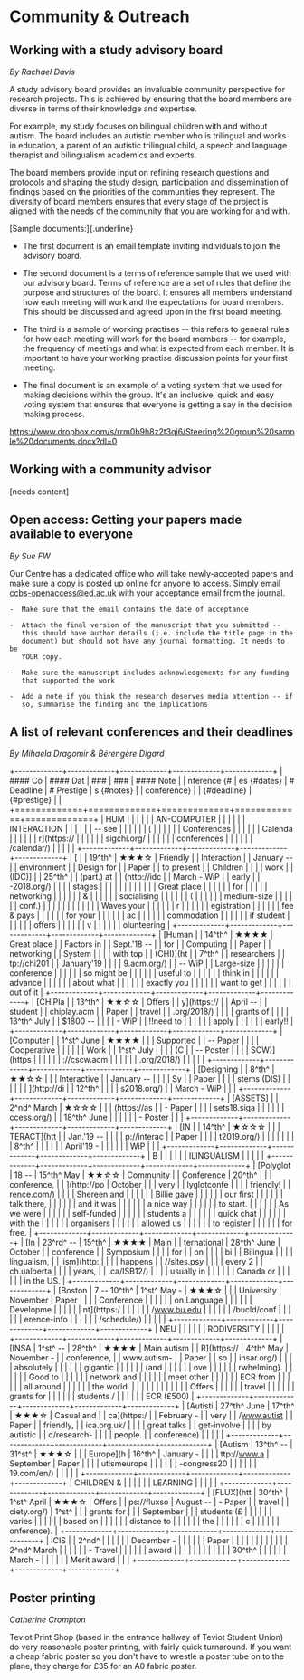 Community & Outreach
====================

Working with a study advisory board
-----------------------------------

*By Rachael Davis*

A study advisory board provides an invaluable community perspective for
research projects. This is achieved by ensuring that the board
members are diverse in terms of their knowledge and expertise.

For example, my study focuses on bilingual children with and without
autism. The board includes an autistic member who is trilingual and
works in education, a parent of an autistic trilingual child, a speech
and language therapist and bilingualism academics and experts.

The board members provide input on refining research questions and
protocols and shaping the study design, participation and dissemination
of findings based on the priorities of the communities they represent.
The diversity of board members ensures that every stage of the project
is aligned with the needs of the community that you are working for and
with.

[Sample documents:]{.underline}

- The first document is an email template inviting individuals to join
the advisory board.

- The second document is a terms of reference sample that we used with
our advisory board. Terms of reference are a set of rules that define
the purpose and structures of the board. It ensures all members
understand how each meeting will work and the expectations for board
members. This should be discussed and agreed upon in the first board
meeting.

- The third is a sample of working practises -- this refers to general
rules for how each meeting will work for the board members -- for
example, the frequency of meetings and what is expected from each
member. It is important to have your working practise discussion points
for your first meeting.

- The final document is an example of a voting system that we used for
making decisions within the group. It's an inclusive, quick and easy
voting system that ensures that everyone is getting a say in the
decision making process.

<https://www.dropbox.com/s/rrm0b9h8z2t3qi6/Steering%20group%20sample%20documents.docx?dl=0>

Working with a community advisor
--------------------------------

\[needs content\]

Open access: Getting your papers made available to everyone
-----------------------------------------------------------

*By Sue FW*

Our Centre has a dedicated office who will take newly-accepted papers
and make sure a copy is posted up online for anyone to access. Simply
email <ccbs-openaccess@ed.ac.uk> with your acceptance email from the
journal.

    -  Make sure that the email contains the date of acceptance

    -  Attach the final version of the manuscript that you submitted --
       this should have author details (i.e. include the title page in the
       document) but should not have any journal formatting. It needs to be
       YOUR copy.

    -  Make sure the manuscript includes acknowledgements for any funding
       that supported the work

    -  Add a note if you think the research deserves media attention -- if
       so, summarise the finding and the implications

A list of relevant conferences and their deadlines
--------------------------------------------------

*By Mihaela Dragomir & Bérengère Digard*

+-------------+-------------+-------------+-------------+-------------+
| #### Co     | #### Dat    | ###         | ###         | #### Note   |
| nference {# | es {#dates} | # Deadline  | # Prestige  | s  {#notes} |
| conference} |             | {#deadline} | {#prestige} |             |
+=============+=============+=============+=============+=============+
| HUM         |             |             |             |             |
| AN-COMPUTER |             |             |             |             |
| INTERACTION |             |             |             |             |
| -- see      |             |             |             |             |
| [           |             |             |             |             |
| Conferences |             |             |             |             |
| Calenda     |             |             |             |             |
| r](https:// |             |             |             |             |
| sigchi.org/ |             |             |             |             |
| conferences |             |             |             |             |
| /calendar/) |             |             |             |             |
+-------------+-------------+-------------+-------------+-------------+
| [           |             | 19^th^      | ★★★☆        | Friendly    |
| Interaction |             | January --  |             | environment |
| Design for  |             | Paper       |             | to present  |
| Children    |             |             |             | work        |
| (IDC)]      |             | 25^th^      |             | (part.) at  |
| (http://idc |             | March - WiP |             | early       |
| -2018.org/) |             |             |             | stages      |
|             |             |             |             |             |
|             |             |             |             | Great place |
|             |             |             |             | for         |
|             |             |             |             | networking  |
|             |             |             |             | &           |
|             |             |             |             | socialising |
|             |             |             |             | (           |
|             |             |             |             | medium-size |
|             |             |             |             | conf.)      |
|             |             |             |             |             |
|             |             |             |             | Waves your  |
|             |             |             |             | r           |
|             |             |             |             | egistration |
|             |             |             |             | fee & pays  |
|             |             |             |             | for your    |
|             |             |             |             | ac          |
|             |             |             |             | commodation |
|             |             |             |             | if student  |
|             |             |             |             | offers      |
|             |             |             |             | v           |
|             |             |             |             | olunteering |
+-------------+-------------+-------------+-------------+-------------+
| [Human      |             | 14^th^      | ★★★★        | Great place |
| Factors in  |             | Sept.'18 -- |             | for         |
| Computing   |             | Paper       |             | networking  |
| System      |             |             |             | with top    |
| (CHI)](ht   |             | 7^th^       |             | researchers |
| tp://chi201 |             | January'19  |             |             |
| 9.acm.org/) |             | -- WiP      |             | Large-size  |
|             |             |             |             | conference  |
|             |             |             |             | so might be |
|             |             |             |             | useful to   |
|             |             |             |             | think in    |
|             |             |             |             | advance     |
|             |             |             |             | about what  |
|             |             |             |             | exactly you |
|             |             |             |             | want to get |
|             |             |             |             | out of it   |
+-------------+-------------+-------------+-------------+-------------+
| [CHIPla     |             | 13^th^      | ★★☆☆        | Offers      |
| y](https:// |             | April --    |             | student     |
| chiplay.acm |             | Paper       |             | travel      |
| .org/2018/) |             |             |             | grants of   |
|             |             | 13^th^ July |             | \$1800 --   |
|             |             | - WiP       |             | !!need to   |
|             |             |             |             | apply       |
|             |             |             |             | early!!     |
+-------------+-------------+-------------+-------------+-------------+
| [Computer   |             | 1^st^ June  | ★★★★        |             |
| Supported   |             | -- Paper    |             |             |
| Cooperative |             |             |             |             |
| Work        |             | 1^st^ July  |             |             |
| (C          |             | -- Poster   |             |             |
| SCW)](https |             |             |             |             |
| ://cscw.acm |             |             |             |             |
| .org/2018/) |             |             |             |             |
+-------------+-------------+-------------+-------------+-------------+
| [Designing  |             | 8^th^       | ★★☆☆        |             |
| Interactive |             | January --  |             |             |
| Sy          |             | Paper       |             |             |
| stems (DIS) |             |             |             |             |
| ](http://di |             | 12^th^      |             |             |
| s2018.org/) |             | March - WiP |             |             |
+-------------+-------------+-------------+-------------+-------------+
| [ASSETS]    |             | 2^nd^ March | ★☆☆☆        |             |
| (https://as |             | - Paper     |             |             |
| sets18.siga |             |             |             |             |
| ccess.org/) |             | 18^th^ June |             |             |
|             |             | - Poster    |             |             |
+-------------+-------------+-------------+-------------+-------------+
| [IN         |             | 14^th^      | ★☆☆☆        |             |
| TERACT](htt |             | Jan.'19 --  |             |             |
| p://interac |             | Paper       |             |             |
| t2019.org/) |             |             |             |             |
|             |             | 8^th^       |             |             |
|             |             | April'19 -  |             |             |
|             |             | WiP         |             |             |
+-------------+-------------+-------------+-------------+-------------+
| B           |             |             |             |             |
| ILINGUALISM |             |             |             |             |
+-------------+-------------+-------------+-------------+-------------+
| [Polyglot   | 18 --       | 15^th^ May  | ★★☆☆        | Community   |
| Conference  | 20^th^      |             |             | conference, |
| ](http://po | October     |             |             | very        |
| lyglotconfe |             |             |             | friendly!   |
| rence.com/) |             |             |             | Shereen and |
|             |             |             |             | Billie gave |
|             |             |             |             | our first   |
|             |             |             |             | talk there, |
|             |             |             |             | and it was  |
|             |             |             |             | a nice way  |
|             |             |             |             | to start.   |
|             |             |             |             | As we were  |
|             |             |             |             | self-funded |
|             |             |             |             | students a  |
|             |             |             |             | quick chat  |
|             |             |             |             | with the    |
|             |             |             |             | organisers  |
|             |             |             |             | allowed us  |
|             |             |             |             | to register |
|             |             |             |             | for free.   |
+-------------+-------------+-------------+-------------+-------------+
| [In         | 23^rd^ --   | 15^th^      | ★★★★        | Main        |
| ternational | 28^th^ June | October     |             | conference  |
| Symposium   |             |             |             | for         |
| on          |             |             |             | bi          |
| Bilingua    |             |             |             | lingualism, |
| lism](http: |             |             |             | happens     |
| //sites.psy |             |             |             | every 2     |
| ch.ualberta |             |             |             | years,      |
| .ca/ISB12/) |             |             |             | usually in  |
|             |             |             |             | Canada or   |
|             |             |             |             | in the US.  |
+-------------+-------------+-------------+-------------+-------------+
| [Boston     | 7 -- 10^th^ | 1^st^ May - | ★★★☆        |             |
| University  | November    | Paper       |             |             |
| Conference  |             |             |             |             |
| on Language |             |             |             |             |
| Developme   |             |             |             |             |
| nt](https:/ |             |             |             |             |
| /www.bu.edu |             |             |             |             |
| /bucld/conf |             |             |             |             |
| erence-info |             |             |             |             |
| /schedule/) |             |             |             |             |
+-------------+-------------+-------------+-------------+-------------+
| NEU         |             |             |             |             |
| RODIVERSITY |             |             |             |             |
+-------------+-------------+-------------+-------------+-------------+
| [INSA       | 1^st^ --    | 28^th^      | ★★★★        | Main autism |
| R](https:// | 4^th^ May   | November -  |             | conference, |
| www.autism- |             | Paper       |             | so          |
| insar.org/) |             |             |             | absolutely  |
|             |             |             |             | gigantic    |
|             |             |             |             | (and        |
|             |             |             |             | ove         |
|             |             |             |             | rwhelming). |
|             |             |             |             | Good to     |
|             |             |             |             | network and |
|             |             |             |             | meet other  |
|             |             |             |             | ECR from    |
|             |             |             |             | all around  |
|             |             |             |             | the world.  |
|             |             |             |             |             |
|             |             |             |             | Offers      |
|             |             |             |             | travel      |
|             |             |             |             | grants for  |
|             |             |             |             | students /  |
|             |             |             |             | ECR (£500)  |
+-------------+-------------+-------------+-------------+-------------+
| [Autisti    | 27^th^ June | 17^th^      | ★★★☆        | Casual and  |
| ca](https:/ |             | February -  |             | very        |
| /www.autist |             | Paper       |             | friendly,   |
| ica.org.uk/ |             |             |             | great talks |
| get-involve |             |             |             | by autistic |
| d/research- |             |             |             | people.     |
| conference) |             |             |             |             |
+-------------+-------------+-------------+-------------+-------------+
| [Autism     | 13^th^ --   | 31^st^      | ★★★☆        |             |
| Europe](h   | 16^th^      | January -   |             |             |
| ttp://www.a | September   | Paper       |             |             |
| utismeurope |             |             |             |             |
| -congress20 |             |             |             |             |
| 19.com/en/) |             |             |             |             |
+-------------+-------------+-------------+-------------+-------------+
| CHILDREN &  |             |             |             |             |
| LEARNING    |             |             |             |             |
+-------------+-------------+-------------+-------------+-------------+
| [FLUX](htt  | 30^th^      | 1^st^ April | ★★★☆        | Offers      |
| ps://fluxso | August --   | - Paper     |             | travel      |
| ciety.org/) | 1^st^       |             |             | grants for  |
|             | September   |             |             | students (£ |
|             |             |             |             | varies      |
|             |             |             |             | based on    |
|             |             |             |             | distance to |
|             |             |             |             | the         |
|             |             |             |             | c           |
|             |             |             |             | onference). |
+-------------+-------------+-------------+-------------+-------------+
| ICIS        |             | 2^nd^       |             |             |
|             |             | December -  |             |             |
|             |             | Paper       |             |             |
|             |             |             |             |             |
|             |             | 2^nd^ March |             |             |
|             |             | - Travel    |             |             |
|             |             | award       |             |             |
|             |             |             |             |             |
|             |             | 30^th^      |             |             |
|             |             | March -     |             |             |
|             |             | Merit award |             |             |
+-------------+-------------+-------------+-------------+-------------+

Poster printing
---------------

*Catherine Crompton*

Teviot Print Shop (based in the entrance hallway of Teviot Student
Union) do very reasonable poster printing, with fairly quick turnaround.
If you want a cheap fabric poster so you don't have to wrestle a poster
tube on to the plane, they charge for £35 for an A0 fabric poster.
